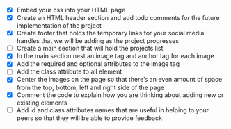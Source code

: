 - [x] Embed your css into your HTML page 
- [x] Create an HTML header section and add todo comments for the future implementation of the project 
- [x] Create footer that holds the temporary links for your social media handles that we will be adding as the project progresses
- [ ] Create a main section that will hold the projects list 
- [x] In the main section nest an image tag and anchor tag for each image
- [x] Add the required and optional attributes to the image tag 
- [ ] Add the class attribute to all element 
- [x] Center the images on the page so that there’s an even amount of space from the top, bottom, left and right side of the page 
- [x] Comment the code to explain how you are thinking about adding new or existing elements 
- [ ] Add id and class attributes names that are useful in helping to your peers so that they will be able to provide feedback
